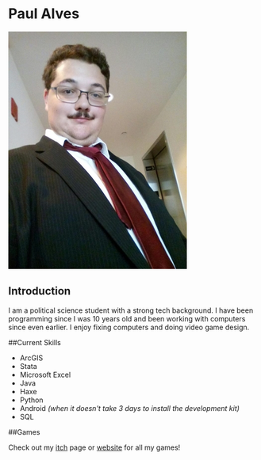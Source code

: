 # Paul Alves
![When the clearance rack is an extra 50% off](./pic.jpg)

## Introduction
I am a political science student with a strong tech background. I have been programming since I was 10 years old and been working with computers since even earlier. I enjoy fixing computers and doing video game design. 

##Current Skills
* ArcGIS
* Stata
* Microsoft Excel
* Java
* Haxe
* Python
* Android _(when it doesn't take 3 days to install the development kit)_
* SQL

##Games

Check out my [itch](https://gummywormz.itch.io) page or [website](https://gummywormz.github.io) for all my games!
